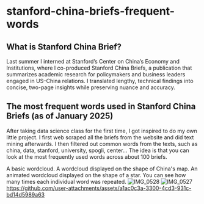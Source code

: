 # stanford-china-briefs-frequent-words

## What is Stanford China Brief?

Last summer I interned at Stanford’s Center on China’s Economy and Institutions, where I co-produced Stanford China Briefs, a publication that summarizes academic research for policymakers and business leaders engaged in US–China relations. I translated lengthy, technical findings into concise, two-page insights while preserving nuance and accuracy. 

## The most frequent words used in Stanford China Briefs (as of January 2025)

After taking data science class for the first time, I got inspired to do my own little project. 
I first web scraped all the briefs from the website and did text mining afterwards. I then filtered out common words from the texts, such as china, data, stanford, university, spogli, center... The idea is that you can look at the most frequently used words across about 100 briefs. 

A basic wordcloud.
A wordcloud displayed on the shape of China's map.
An animated wordcloud displayed on the shape of a star. You can see how many times each individual word was repeated. 
![IMG_0528](https://github.com/user-attachments/assets/3d9cbf79-75c7-47b1-9e52-2a8f927be9b5)
![IMG_0527](https://github.com/user-attachments/assets/68810419-df58-41f2-8a0a-bc3a6398aa35)
https://github.com/user-attachments/assets/a1ac0c3a-3300-4cd3-931c-bd14d5989a63

